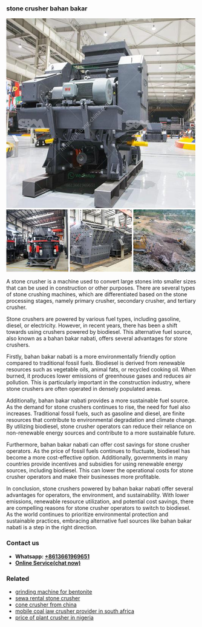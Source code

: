 <h3>stone crusher bahan bakar</h3><img src='1706754222.jpg' alt=''><p>A stone crusher is a machine used to convert large stones into smaller sizes that can be used in construction or other purposes. There are several types of stone crushing machines, which are differentiated based on the stone processing stages, namely primary crusher, secondary crusher, and tertiary crusher.</p><p>Stone crushers are powered by various fuel types, including gasoline, diesel, or electricity. However, in recent years, there has been a shift towards using crushers powered by biodiesel. This alternative fuel source, also known as a bahan bakar nabati, offers several advantages for stone crushers.</p><p>Firstly, bahan bakar nabati is a more environmentally friendly option compared to traditional fossil fuels. Biodiesel is derived from renewable resources such as vegetable oils, animal fats, or recycled cooking oil. When burned, it produces lower emissions of greenhouse gases and reduces air pollution. This is particularly important in the construction industry, where stone crushers are often operated in densely populated areas.</p><p>Additionally, bahan bakar nabati provides a more sustainable fuel source. As the demand for stone crushers continues to rise, the need for fuel also increases. Traditional fossil fuels, such as gasoline and diesel, are finite resources that contribute to environmental degradation and climate change. By utilizing biodiesel, stone crusher operators can reduce their reliance on non-renewable energy sources and contribute to a more sustainable future.</p><p>Furthermore, bahan bakar nabati can offer cost savings for stone crusher operators. As the price of fossil fuels continues to fluctuate, biodiesel has become a more cost-effective option. Additionally, governments in many countries provide incentives and subsidies for using renewable energy sources, including biodiesel. This can lower the operational costs for stone crusher operators and make their businesses more profitable.</p><p>In conclusion, stone crushers powered by bahan bakar nabati offer several advantages for operators, the environment, and sustainability. With lower emissions, renewable resource utilization, and potential cost savings, there are compelling reasons for stone crusher operators to switch to biodiesel. As the world continues to prioritize environmental protection and sustainable practices, embracing alternative fuel sources like bahan bakar nabati is a step in the right direction.</p><h3>Contact us</h3><ul><li><strong>Whatsapp:&nbsp;<a href="https://wa.me/8613661969651">+8613661969651</a></strong></li><li><a href="https://swt.shibang-china.com/?git&amp;zhl&amp;stone crusher bahan bakar"><strong>Online Service(chat now)</strong></a></li></ul><h3>Related</h3><ul><li><a href='grinding machine for bentonite.md'>grinding machine for bentonite</a></li><li><a href='sewa rental stone crusher.md'>sewa rental stone crusher</a></li><li><a href='cone crusher from china.md'>cone crusher from china</a></li><li><a href='mobile coal jaw crusher provider in south africa.md'>mobile coal jaw crusher provider in south africa</a></li><li><a href='price of plant crusher in nigeria.md'>price of plant crusher in nigeria</a></li></ul>